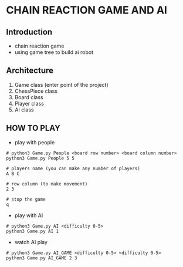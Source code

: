 # CHAIN REACTION GAME AND AI

## Introduction
- chain reaction game 
- using game tree to build ai robot

## Architecture
1. Game class (enter point of the project)
2. ChessPiece class
3. Board class 
4. Player class
5. AI class

## HOW TO PLAY

- play with people
```
# python3 Game.py People <board row number> <board column number>
python3 Game.py People 5 5

# players name (you can make any number of players)
A B C

# row column (to make movement)
2 3

# stop the game
q

```

- play with AI
```
# python3 Game.py AI <difficulty 0-5>
python3 Game.py AI 1

```

- watch AI play
```
# python3 Game.py AI_GAME <difficulty 0-5> <difficulty 0-5>
python3 Game.py AI_GAME 2 3
```